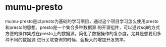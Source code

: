 # mumu-presto
mumu-presto是以presto为基础的学习项目，通过这个项目学习怎么使用presto和presto的思想。presto是一个集合多种数据源 的开源组件，可以通过sql的方式方便的操作集成在presto上的数据源。简化了数据操作的复杂度，尤其是想要用多种不同的数据源 进行关联查询的时候，会极大的增加开发效率。
